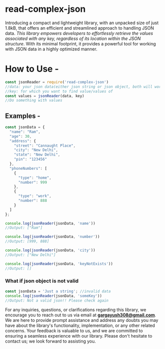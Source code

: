 # read-complex-json

Introducing a compact and lightweight library, with an unpacked size of just 1.8kB, that offers an efficient and streamlined approach to handling JSON data. _This library empowers developers to effortlessly retrieve the values associated with any key, regardless of its location within the JSON structure_. With its minimal footprint, it provides a powerful tool for working with JSON data in a highly optimized manner.

# How to Use - 

```javascript
const jsonReader = require('read-complex-json')
//data: your json data(either json string or json object, both will work)
//key: for which you want to find value/values of
const values = jsonReader(data, key)
//Do something with values
```

## Examples - 

```javascript
const jsonData = {
  "name": "Ram",
  "age": 30,
  "address": {
    "street": "Cannaught Place",
    "city": "New Delhi",
    "state": "New Delhi",
    "pin": "123456"
  },
  "phoneNumbers": [
    {
      "type": "home",
      "number": 999
    },
    {
      "type": "work",
      "number": 888
    }
  ]
};

console.log(jsonReader(jsonData, 'name'))
//Output: ["Ram"]

console.log(jsonReader(jsonData, 'number'))
//Output: [999, 888]

console.log(jsonReader(jsonData, 'city'))
//Output: ["New Delhi"]

console.log(jsonReader(jsonData, 'keyNotExists'))
//Output: []
```

### What if json object is not valid

```javascript
const jsonData = 'Just a string'; //invalid data
console.log(jsonReader(jsonData, 'someKey'))
//Output: Not a valid json!! Please check again
```

For any inquiries, questions, or clarifications regarding this library, we encourage you to reach out to us via email at **gargayush308@gmail.com**. We are here to provide prompt assistance and address any doubts you may have about the library's functionality, implementation, or any other related concerns. Your feedback is valuable to us, and we are committed to ensuring a seamless experience with our library. Please don't hesitate to contact us; we look forward to assisting you. 

